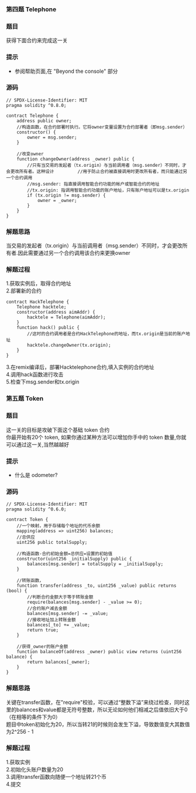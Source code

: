 ### 第四题 Telephone
### 题目
获得下面合约来完成这一关
### 提示
- 参阅帮助页面,在 "Beyond the console" 部分
### 源码
```solidity
// SPDX-License-Identifier: MIT
pragma solidity ^0.8.0;

contract Telephone {
    address public owner;
    //构造函数，在合约部署时执行。它将owner变量设置为合约部署者（即msg.sender）
    constructor() {
        owner = msg.sender;
    }

    //改变owner
    function changeOwner(address _owner) public {
        //只有当交易的发起者（tx.origin）与当前调用者（msg.sender）不同时，才会更改所有者。这种设计         //用于防止合约被直接调用时更改所有者，而只能通过另一个合约调用
        //msg.sender: 指直接调用智能合约功能的帐户或智能合约的地址
        //tx.origin: 指调用智能合约功能的账户地址，只有账户地址可以是tx.origin
        if (tx.origin != msg.sender) {
            owner = _owner;
        }
    }
}
```


### 解题思路
当交易的发起者（tx.origin）与当前调用者（msg.sender）不同时，才会更改所有者.因此需要通过另一个合约调用该合约来更换owner
### 解题过程
1.获取实例后，取得合约地址  
2.部署新的合约  
```solidity
contract HackTelephone {
    Telephone hacktele;
    constructor(address aimAddr) {
        hacktele = Telephone(aimAddr);
    }
    function hack() public {
        //这时的合约调用者是合约HackTelephone的地址，而tx.origin是当前的账户地址
        hacktele.changeOwner(tx.origin);
    }
}
```
3.在remix编译后，部署Hacktelephone合约,填入实例的合约地址  
4.调用hack函数进行攻击  
5.检查下msg.sender和tx.origin  
### 第五题 Token
### 题目
这一关的目标是攻破下面这个基础 token 合约  
你最开始有20个 token, 如果你通过某种方法可以增加你手中的 token 数量,你就可以通过这一关,当然越越好  
### 提示
- 什么是 odometer?
### 源码
```solidity
// SPDX-License-Identifier: MIT
pragma solidity ^0.6.0;

contract Token {
    //一个映射，用于存储每个地址的代币余额
    mapping(address => uint256) balances;
    //总供应
    uint256 public totalSupply;

    //构造函数-合约初始金额=总供应=设置的初始值
    constructor(uint256 _initialSupply) public {
        balances[msg.sender] = totalSupply = _initialSupply;
    }

    //转账函数，
    function transfer(address _to, uint256 _value) public returns (bool) {
        //判断合约金额大于等于转账金额
        require(balances[msg.sender] - _value >= 0);
        //合约账户减去金额
        balances[msg.sender] -= _value;
        //接收地址加上转账金额
        balances[_to] += _value;
        return true;
    }

    //获得_owner的账户金额
    function balanceOf(address _owner) public view returns (uint256 balance) {
        return balances[_owner];
    }
}
```
### 解题思路
关键在transfer函数，在"require"校验，可以通过“整数下溢”来绕过检查，同时这里的balances和value都是无符号整数，所以无论如何他们相减之后值依旧大于0（在相等的条件下为0）  
题目中token初始化为20，所以当转21的时候则会发生下溢，导致数值变大其数值为2^256 - 1  
### 解题过程
1.获取实例  
2.初始化头账户数量为20  
3.调用transfer函数向随便一个地址转21个币  
4.提交  
